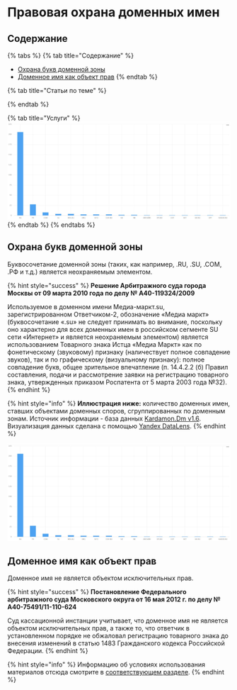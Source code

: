 # Правовая охрана доменных имен

## Содержание

{% tabs %}
{% tab title="Содержание" %}
* [Охрана букв доменной зоны](pravovaya-okhrana-domennykh-imen.md#okhrana-bukv-domennoi-zony)
* [Доменное имя как объект прав](pravovaya-okhrana-domennykh-imen.md#domennoe-imya-kak-obekt-prav)
{% endtab %}

{% tab title="Статьи по теме" %}

{% endtab %}

{% tab title="Услуги" %}
![&#x423;&#x441;&#x43B;&#x443;&#x433;&#x438; &#x44E;&#x440;&#x438;&#x441;&#x442;&#x430; \(&#x442;&#x435;&#x441;&#x442;\)](../../.gitbook/assets/domains-kardamon-v1.6.JPG)
{% endtab %}
{% endtabs %}

## Охрана букв доменной зоны

Буквосочетание доменной зоны \(таких, как например, .RU, .SU, .COM, .РФ и т.д.\) является неохраняемым элементом.

{% hint style="success" %}
**Решение Арбитражного суда города Москвы от 09 марта 2010 года по делу № А40-119324/2009**

Используемое в доменном имени Медиа-маркт.su, зарегистрированном Ответчиком-2, обозначение «Медиа маркт» \(буквосочетание «.su» не следует принимать во внимание, поскольку оно характерно для всех доменных имен в российском сегменте SU сети «Интернет» и является неохраняемым элементом\) является использованием Товарного знака Истца «Медиа Маркт» как по фонетическому \(звуковому\) признаку \(наличествует полное совпадение звуков\), так и по графическому \(визуальному признаку\): полное совпадение букв, общее зрительное впечатление \(п. 14.4.2.2 \(б\) Правил составления, подачи и рассмотрение заявки на регистрацию товарного знака, утвержденных приказом Роспатента от 5 марта 2003 года №32\).
{% endhint %}

{% hint style="info" %}
**Иллюстрация ниже:** количество доменных имен, ставших объектами доменных споров, сгруппированных по доменным зонам. Источник информации - база данных [Kardamon.Dm v1.6](https://dorotenko.pro/ru/kardamon/). Визуализация данных сделана с помощью [Yandex DataLens](https://datalens.yandex.ru).
{% endhint %}

![&#x41F;&#x43E;&#x434;&#x430;&#x432;&#x43B;&#x44F;&#x44E;&#x449;&#x435;&#x435; &#x431;&#x43E;&#x43B;&#x44C;&#x448;&#x438;&#x43D;&#x441;&#x442;&#x432;&#x43E; &#x441;&#x43F;&#x43E;&#x440;&#x43E;&#x432; &#x43F;&#x440;&#x438;&#x445;&#x43E;&#x434;&#x438;&#x43B;&#x43E;&#x441;&#x44C; &#x43D;&#x430; &#x434;&#x43E;&#x43C;&#x435;&#x43D;&#x43D;&#x44B;&#x435; &#x438;&#x43C;&#x435;&#x43D;&#x430; &#x432; &#x437;&#x43E;&#x43D;&#x435; .RU](../../.gitbook/assets/domains-kardamon-v1.6.JPG)

## Доменное имя как объект прав

Доменное имя не является объектом исключительных прав.

{% hint style="success" %}
**Постановление Федерального арбитражного суда Московского округа от 16 мая 2012 г. по делу № А40-75491/11-110-624**

Суд кассационной инстанции учитывает, что доменное имя не является объектом исключительных прав, а также то, что ответчик в установленном порядке не обжаловал регистрацию товарного знака до внесения изменений в статью 1483 Гражданского кодекса Российской Федерации.
{% endhint %}



{% hint style="info" %}
Информацию об условиях использования материалов отсюда смотрите в [соответствующем разделе](../../obshaya-informaciya/license.md).
{% endhint %}

